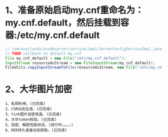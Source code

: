 # 1、准备原始启动my.cnf重命名为：my.cnf.default，然后挂载到容器:/etc/my.cnf.default
```java
// com/nvxclouds/nvxdbserver/service/impl/ServerConfigServiceImpl.java:143
// TODO rollback to default my.cnf
File my_cnf_default = new File("/etc/my.cnf.default");
InputStream resourceAsStream = new FileInputStream(my_cnf_default);
FileUtils.copyInputStreamToFile(resourceAsStream, new File("/etc/my.cnf"));
```
# 2、大华图片加密
```text
1、私钥利用。(已完成)
2、CSR动态生成。(已完成)
3、tink图片加密改造。(已完成)
4、大华token校验。(已完成)
5、加密、解密性能测试。(进行中。。。。。)
6、DEK持久或者动态获取。(已完成)
```